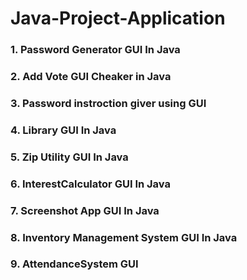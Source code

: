 # Java-Project-Application  
### 1. Password Generator GUI In Java 
### 2. Add Vote GUI Cheaker in Java
### 3. Password instroction giver using GUI
### 4. Library GUI In Java
### 5. Zip Utility GUI In Java
### 6. InterestCalculator GUI In Java
### 7. Screenshot App GUI In Java 
### 8. Inventory Management System GUI In Java
### 9. AttendanceSystem GUI

 



   
